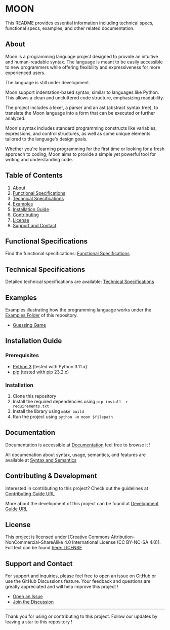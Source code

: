 # MOON

This README provides essential information including technical specs, functional specs, examples, and other related documentation.

## About

Moon is a programming language project designed to provide an intuitive and human-readable syntax.
The language is meant to be easily accessible to new programmers while offering flexibility and expressiveness for more experienced users.

The language is still under development.

Moon support indentation-based syntax, similar to languages like Python. This allows a clean and uncluttered code structure, emphasizing readability.

The project includes a lexer, a parser and an ast (abstract syntax tree), to translate the Moon language into a form that can be executed or further analyzed. 

Moon's syntax includes standard programming constructs like variables, expressions, and control structures, as well as some unique elements tailored to the language's design goals.

Whether you're learning programming for the first time or looking for a fresh approach to coding, Moon aims to provide a simple yet powerful tool for writing and understanding code.

## Table of Contents

1. [About](#about)
2. [Functional Specifications](#functional-specifications)
3. [Technical Specifications](#technical-specifications)
4. [Examples](#examples)
5. [Installation Guide](#installation-guide)
6. [Contributing](#contributing)
7. [License](#license)
8. [Support and Contact](#support-and-contact)

## Functional Specifications

Find the functional specifications: [Functional Specifications](/docs/SPEC_FUNC.md)

## Technical Specifications

Detailed technical specifications are available: [Technical Specifications](/docs/SPEC_TECH.md)

## Examples

Examples illustrating how the programming language works under the [Examples Folder](/examples/) of this repository.

- [Guessing Game](/examples/guess_game.mn)

## Installation Guide

### Prerequisites

- [Python 3](https://www.python.org/downloads/) (tested with Python 3.11.x)
- [pip](https://pip.pypa.io/en/stable/installation/) (tested with pip 23.2.x)

### Installation

1. Clone this repository
2. Install the required dependencies using `pip install -r requirements.txt`
3. Install the library using `make build`
4. Run the project using `python -m moon $filepath`

## Documentation

Documentation is accessible at [Documentation](/docs/) feel free to browse it !

All documenation about syntax, usage, semantics, and features are available at [Syntax and Semantics](/docs/SYNTAX_SEMANTICS.md)

## Contributing & Development

Interested in contributing to this project? Check out the guidelines at [Contributing Guide URL](/.github/CONTRIBUTING.md)

More about the development of this project can be found at [Development Guide URL](/docs/DEVELOPMENT.md)

## License

This project is licensed under [Creative Commons Attribution-NonCommercial-ShareAlike 4.0 International License (CC BY-NC-SA 4.0)].
Full text can be found [here: LICENSE](/LICENSE)

## Support and Contact

For support and inquiries, please feel free to open an issue on GitHub or use the GitHub Discussions feature.
Your feedback and questions are greatly appreciated and will help improve this project !

- [Open an Issue](https://github.com/PaulMarisOUMary/Moon/issues)
- [Join the Discussion](https://github.com/PaulMarisOUMary/Moon/discussions)

---

Thank you for using or contributing to this project.
Follow our updates by leaving a star to this repository !